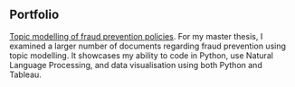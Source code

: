 ## Portfolio

[Topic modelling of fraud prevention policies](./another-page.html).
For my master thesis, I examined a larger number of documents regarding fraud prevention using topic modelling. It showcases my ability to code in Python, use Natural Language Processing, and data visualisation using both Python and Tableau.
